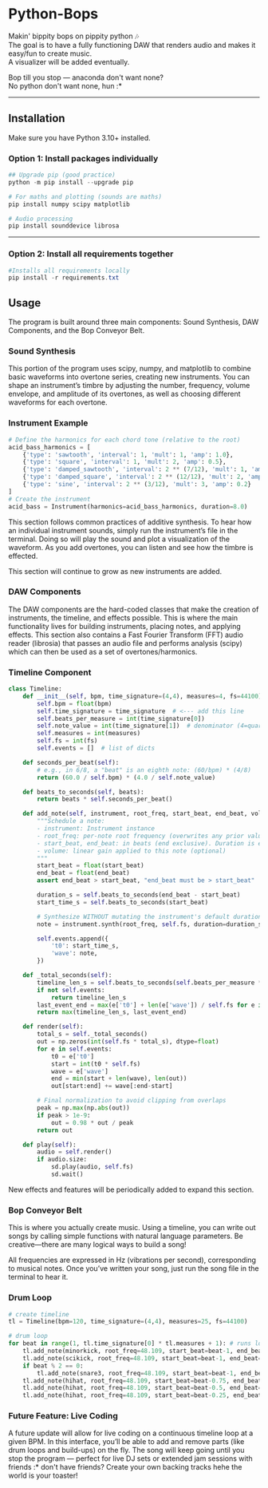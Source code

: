 # Python-Bops

Makin' bippity bops on pippity python 🎶  
The goal is to have a fully functioning DAW that renders audio and makes it easy/fun to create music.  
A visualizer will be added eventually.  

Bop till you stop — anaconda don't want none?  
No python don't want none, hun :*  

---

## Installation

Make sure you have Python 3.10+ installed.

### Option 1: Install packages individually

```powershell
## Upgrade pip (good practice)
python -m pip install --upgrade pip

# For maths and plotting (sounds are maths)
pip install numpy scipy matplotlib

# Audio processing
pip install sounddevice librosa
```
---

### Option 2: Install all requirements together
```powershell
#Installs all requirements locally
pip install -r requirements.txt
```

## Usage

The program is built around three main components: Sound Synthesis, DAW Components, and the Bop Conveyor Belt.

### Sound Synthesis

This portion of the program uses scipy, numpy, and matplotlib to combine basic waveforms into overtone series, creating new instruments. You can shape an instrument’s timbre by adjusting the number, frequency, volume envelope, and amplitude of its overtones, as well as choosing different waveforms for each overtone.

### Instrument Example
```python
# Define the harmonics for each chord tone (relative to the root)
acid_bass_harmonics = [
    {'type': 'sawtooth', 'interval': 1, 'mult': 1, 'amp': 1.0},
    {'type': 'square', 'interval': 1, 'mult': 2, 'amp': 0.5},
    {'type': 'damped_sawtooth', 'interval': 2 ** (7/12), 'mult': 1, 'amp': 0.8, 'decay': 3.0},
    {'type': 'damped_square', 'interval': 2 ** (12/12), 'mult': 2, 'amp': 0.4, 'decay': 2.5},
    {'type': 'sine', 'interval': 2 ** (3/12), 'mult': 3, 'amp': 0.2}
]
# Create the instrument
acid_bass = Instrument(harmonics=acid_bass_harmonics, duration=8.0)
```

This section follows common practices of additive synthesis. To hear how an individual instrument sounds, simply run the instrument’s file in the terminal. Doing so will play the sound and plot a visualization of the waveform. As you add overtones, you can listen and see how the timbre is effected.

This section will continue to grow as new instruments are added.

### DAW Components

The DAW components are the hard-coded classes that make the creation of instruments, the timeline, and effects possible. This is where the main functionality lives for building instruments, placing notes, and applying effects. This section also contains a Fast Fourier Transform (FFT) audio reader (librosia) that passes an audio file and performs analysis (scipy) which can then be used as a set of overtones/harmonics.

### Timeline Component
```python
class Timeline:
    def __init__(self, bpm, time_signature=(4,4), measures=4, fs=44100):
        self.bpm = float(bpm)
        self.time_signature = time_signature  # <--- add this line
        self.beats_per_measure = int(time_signature[0])
        self.note_value = int(time_signature[1])  # denominator (4=quarter, 8=eighth)
        self.measures = int(measures)
        self.fs = int(fs)
        self.events = []  # list of dicts

    def seconds_per_beat(self):
        # e.g., in 6/8, a "beat" is an eighth note: (60/bpm) * (4/8)
        return (60.0 / self.bpm) * (4.0 / self.note_value)

    def beats_to_seconds(self, beats):
        return beats * self.seconds_per_beat()

    def add_note(self, instrument, root_freq, start_beat, end_beat, volume=1.0):
        """Schedule a note:
        - instrument: Instrument instance
        - root_freq: per-note root frequency (overwrites any prior value)
        - start_beat, end_beat: in beats (end exclusive). Duration is end-start.
        - volume: linear gain applied to this note (optional)
        """
        start_beat = float(start_beat)
        end_beat = float(end_beat)
        assert end_beat > start_beat, "end_beat must be > start_beat"

        duration_s = self.beats_to_seconds(end_beat - start_beat)
        start_time_s = self.beats_to_seconds(start_beat)

        # Synthesize WITHOUT mutating the instrument's default duration
        note = instrument.synth(root_freq, self.fs, duration=duration_s) * float(volume)

        self.events.append({
            't0': start_time_s,
            'wave': note,
        })

    def _total_seconds(self):
        timeline_len_s = self.beats_to_seconds(self.beats_per_measure * self.measures)
        if not self.events:
            return timeline_len_s
        last_event_end = max(e['t0'] + len(e['wave']) / self.fs for e in self.events)
        return max(timeline_len_s, last_event_end)

    def render(self):
        total_s = self._total_seconds()
        out = np.zeros(int(self.fs * total_s), dtype=float)
        for e in self.events:
            t0 = e['t0']
            start = int(t0 * self.fs)
            wave = e['wave']
            end = min(start + len(wave), len(out))
            out[start:end] += wave[:end-start]

        # Final normalization to avoid clipping from overlaps
        peak = np.max(np.abs(out))
        if peak > 1e-9:
            out = 0.98 * out / peak
        return out

    def play(self):
        audio = self.render()
        if audio.size:
            sd.play(audio, self.fs)
            sd.wait()
```

New effects and features will be periodically added to expand this section.

### Bop Conveyor Belt

This is where you actually create music. Using a timeline, you can write out songs by calling simple functions with natural language parameters. Be creative—there are many logical ways to build a song!

All frequencies are expressed in Hz (vibrations per second), corresponding to musical notes. Once you’ve written your song, just run the song file in the terminal to hear it.

### Drum Loop
```python
# create timeline
tl = Timeline(bpm=120, time_signature=(4,4), measures=25, fs=44100)

# drum loop
for beat in range(1, tl.time_signature[0] * tl.measures + 1): # runs loop for full timeline
    tl.add_note(minorkick, root_freq=48.109, start_beat=beat-1, end_beat=beat) # kick drum 1
    tl.add_note(scikick, root_freq=48.109, start_beat=beat-1, end_beat=beat) # kick drum 2
    if beat % 2 == 0:
        tl.add_note(snare3, root_freq=48.109, start_beat=beat-1, end_beat=beat-0.5) # snare drum
    tl.add_note(hihat, root_freq=48.109, start_beat=beat-0.75, end_beat=beat-0.625) # hihat hit 1
    tl.add_note(hihat, root_freq=48.109, start_beat=beat-0.5, end_beat=beat-0.375) # hihat hit 2
    tl.add_note(hihat, root_freq=48.109, start_beat=beat-0.25, end_beat=beat-0.125) # hihat hit 3
```

### Future Feature: Live Coding

A future update will allow for live coding on a continuous timeline loop at a given BPM. In this interface, you’ll be able to add and remove parts (like drum loops and build-ups) on the fly. The song will keep going until you stop the program — perfect for live DJ sets or extended jam sessions with friends :* don't have friends? Create your own backing tracks hehe the world is your toaster!
